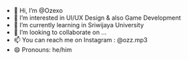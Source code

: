 - 👋 Hi, I’m @Ozexo
- 👀 I’m interested in UI/UX Design & also Game Development 
- 🌱 I’m currently learning in Sriwijaya University 
- 💞️ I’m looking to collaborate on ...
- 📫 You can reach me on Instagram : @ozz.mp3
- 😄 Pronouns: he/him

<!---
Ozexo/Ozexo is a ✨ special ✨ repository because its `README.md` (this file) appears on your GitHub profile.
You can click the Preview link to take a look at your changes.
--->
